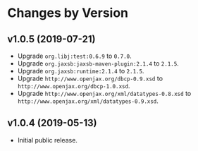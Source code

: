 # Changes by Version

## v1.0.5 (2019-07-21)
* Upgrade `org.libj:test:0.6.9` to `0.7.0`.
* Upgrade `org.jaxsb:jaxsb-maven-plugin:2.1.4` to `2.1.5`.
* Upgrade `org.jaxsb:runtime:2.1.4` to `2.1.5`.
* Upgrade `http://www.openjax.org/dbcp-0.9.xsd` to `http://www.openjax.org/dbcp-1.0.xsd`.
* Upgrade `http://www.openjax.org/xml/datatypes-0.8.xsd` to `http://www.openjax.org/xml/datatypes-0.9.xsd`.

## v1.0.4 (2019-05-13)
* Initial public release.